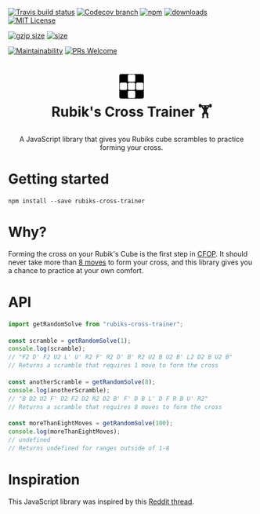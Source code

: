 [![Travis build status][travis-badge]][travis-build]
[![Codecov branch][codecov-badge]][codecov]
[![npm][npm-badge]][npm-version]
[![downloads][downloads-badge]][npmcharts]
[![MIT License][license-badge]][license]

[![gzip size][gzip-badge]][unpkg]
[![size][size-badge]][unpkg]

[![Maintainability][code-climate-badge]][code-climate]
[![PRs Welcome][pull-request-badge]](http://makeapullrequest.com)

<h1 align="center">
  <img src="https://raw.githubusercontent.com/newyork-anthonyng/rubiks-cross-trainer/master/OTHER/logo.png" alt="Logo" width="50" />
  <br>
  Rubik's Cross Trainer 🏋️
  <br>
</h1>
<p align="center">A JavaScript library that gives you Rubiks cube scrambles to practice forming your cross.</p>

# Getting started
```shell
npm install --save rubiks-cross-trainer
```

# Why?
Forming the cross on your Rubik's Cube is the first step in [CFOP](https://ruwix.com/the-rubiks-cube/advanced-cfop-fridrich/). It should never take more than [8 moves](https://ruwix.com/the-rubiks-cube/advanced-cfop-fridrich/white-cross/) to form your cross, and this library gives you a chance to practice at your own comfort.

# API
``` js
import getRandomSolve from "rubiks-cross-trainer";

const scramble = getRandomSolve(1);
console.log(scramble);
// "F2 D' F2 U2 L' U' R2 F' R2 D' B' R2 U2 B U2 B' L2 D2 B U2 B"
// Returns a scramble that requires 1 move to form the cross

const anotherScramble = getRandomSolve(8);
console.log(anotherScramble);
// "B D2 U2 F' D2 F2 D2 R2 D2 B' F' D B L' D F R B U' R2"
// Returns a scramble that requires 8 moves to form the cross

const moreThanEightMoves = getRandomSolve(100);
console.log(moreThanEightMoves);
// undefined
// Returns undefined for ranges outside of 1-8
```

# Inspiration
This JavaScript library was inspired by this [Reddit thread](https://www.reddit.com/r/Cubers/comments/30ld5k/cfop_a_tool_ive_made_for_beginners_to_perfect/).

[codecov]: https://codecov.io/gh/newyork-anthonyng/rubiks-cross-trainer/branch/master
[codecov-badge]: https://img.shields.io/codecov/c/github/newyork-anthonyng/rubiks-cross-trainer/master.svg
[code-climate]: https://codeclimate.com/github/newyork-anthonyng/rubiks-cross-trainer/maintainability
[code-climate-badge]: https://api.codeclimate.com/v1/badges/3cfb50c8fd78d593ddba/maintainability
[downloads-badge]: https://img.shields.io/npm/dm/rubiks-cross-trainer.svg?style=flat-square
[license]: https://github.com/newyork-anthonyng/rubiks-cross-trainer/blob/master/LICENSE
[license-badge]: https://img.shields.io/npm/l/rubiks-cross-trainer.svg?style=flat-square
[npmcharts]: https://npmcharts.com/compare/rubiks-cross-trainer
[pull-request-badge]: https://img.shields.io/badge/PRs-welcome-brightgreen.svg?style=flat-square
[npm-version]:https://www.npmjs.com/package/rubiks-cross-trainer
[npm-badge]: https://img.shields.io/npm/v/rubiks-cross-trainer.svg?style=flat-square
[travis-badge]:https://travis-ci.org/newyork-anthonyng/rubiks-cross-trainer.svg?branch=master
[travis-build]: https://travis-ci.org/newyork-anthonyng/rubiks-cross-trainer
[gzip-badge]: http://img.badgesize.io/https://unpkg.com/rubiks-cross-trainer?compression=gzip&label=gzip%20size&style=flat-square
[size-badge]: http://img.badgesize.io/https://unpkg.com/rubiks-cross-trainer?label=size&style=flat-square
[unpkg]: https://unpkg.com/rubiks-cross-trainer

